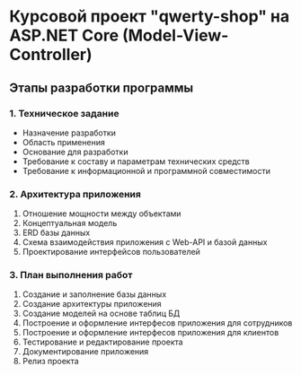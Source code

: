 # Курсовой проект "qwerty-shop" на ASP.NET Core (Model-View-Controller)

## Этапы разработки программы

### 1. Техническое задание

* Назначение разработки
* Область применения
* Основание для разработки
* Требование к составу и параметрам технических средств
* Требование к информационной и программной совместимости

### 2. Архитектура приложения

1. Отношение мощности между объектами
2. Концептуальная модель
3. ERD базы данных
4. Схема взаимодействия приложения с Web-API и базой данных
5. Проектирование интерфейсов пользователей

### 3. План выполнения работ

1. Создание и заполнение базы данных
2. Создание архитектуры приложения
3. Создание моделей на основе таблиц БД
4. Построение и оформление интерфесов приложения для сотрудников
5. Построение и оформление интерфесов приложения для клиентов
6. Тестирование и редактирование проекта
7. Документирование приложения
8. Релиз проекта
